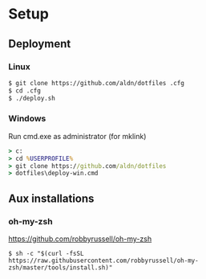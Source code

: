 # Setup

## Deployment

### Linux

```sh
$ git clone https://github.com/aldn/dotfiles .cfg
$ cd .cfg
$ ./deploy.sh
```

### Windows

Run cmd.exe as administrator (for mklink)
```cmd
> c:
> cd %USERPROFILE%
> git clone https://github.com/aldn/dotfiles
> dotfiles\deploy-win.cmd
```

## Aux installations

### oh-my-zsh

https://github.com/robbyrussell/oh-my-zsh
 
```
$ sh -c "$(curl -fsSL https://raw.githubusercontent.com/robbyrussell/oh-my-zsh/master/tools/install.sh)"
```
